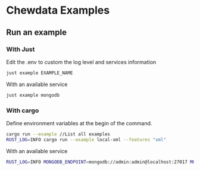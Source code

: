# Chewdata Examples

## Run an example

### With Just

Edit the .env to custom the log level and services information

```Bash
just example EXAMPLE_NAME
```

With an available service

```Bash
just example mongodb
```

### With cargo

Define environment variables at the begin of the command.

```Bash
cargo run --example //List all examples
RUST_LOG=INFO cargo run --example local-xml --features "xml"
```

With an available service

```Bash
RUST_LOG=INFO MONGODB_ENDPOINT=mongodb://admin:admin@localhost:27017 MONGODB_USERNAME=admin MONGODB_PASSWORD=admin cargo run --example mongodb --features "mongodb"
```
